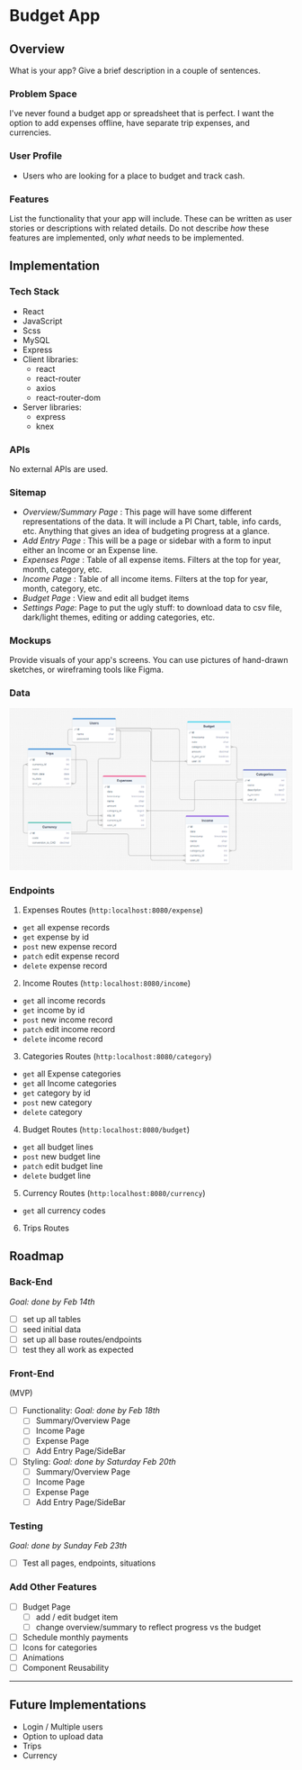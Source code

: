 # Budget App

## Overview

What is your app? Give a brief description in a couple of sentences.

### Problem Space

I've never found a budget app or spreadsheet that is perfect. I want the option to add expenses offline, have separate trip expenses, and currencies.

### User Profile

- Users who are looking for a place to budget and track cash.

### Features

List the functionality that your app will include. These can be written as user stories or descriptions with related details. Do not describe _how_ these features are implemented, only _what_ needs to be implemented.

## Implementation

### Tech Stack

- React
- JavaScript
- Scss
- MySQL
- Express
- Client libraries:
  - react
  - react-router
  - axios
  - react-router-dom
- Server libraries:
  - express
  - knex

### APIs

No external APIs are used.

### Sitemap

- _Overview/Summary Page_ : This page will have some different representations of the data. It will include a PI Chart, table, info cards, etc. Anything that gives an idea of budgeting progress at a glance.
- _Add Entry Page_ : This will be a page or sidebar with a form to input either an Income or an Expense line.
- _Expenses Page_ : Table of all expense items. Filters at the top for year, month, category, etc.
- _Income Page_ : Table of all income items. Filters at the top for year, month, category, etc.
- _Budget Page_ : View and edit all budget items
- _Settings Page_: Page to put the ugly stuff: to download data to csv file, dark/light themes, editing or adding categories, etc.

### Mockups

Provide visuals of your app's screens. You can use pictures of hand-drawn sketches, or wireframing tools like Figma.

### Data

![Diagram showing the SQL tables and their relationships](sql-diagram.png)

### Endpoints

1. Expenses Routes (`http:localhost:8080/expense`)

- `get` all expense records
- `get` expense by id
- `post` new expense record
- `patch` edit expense record
- `delete` expense record

2. Income Routes (`http:localhost:8080/income`)

- `get` all income records
- `get` income by id
- `post` new income record
- `patch` edit income record
- `delete` income record

3. Categories Routes (`http:localhost:8080/category`)

- `get` all Expense categories
- `get` all Income categories
- `get` category by id
- `post` new category
- `delete` category

4. Budget Routes (`http:localhost:8080/budget`)

- `get` all budget lines
- `post` new budget line
- `patch` edit budget line
- `delete` budget line

5. Currency Routes (`http:localhost:8080/currency`)

- `get` all currency codes

6. Trips Routes

## Roadmap

### Back-End

_Goal: done by Feb 14th_

- [ ] set up all tables
- [ ] seed initial data
- [ ] set up all base routes/endpoints
- [ ] test they all work as expected

### Front-End

(MVP)

- [ ] Functionality: _Goal: done by Feb 18th_
  - [ ] Summary/Overview Page
  - [ ] Income Page
  - [ ] Expense Page
  - [ ] Add Entry Page/SideBar
- [ ] Styling: _Goal: done by Saturday Feb 20th_
  - [ ] Summary/Overview Page
  - [ ] Income Page
  - [ ] Expense Page
  - [ ] Add Entry Page/SideBar

### Testing

_Goal: done by Sunday Feb 23th_

- [ ] Test all pages, endpoints, situations

### Add Other Features

- [ ] Budget Page
  - [ ] add / edit budget item
  - [ ] change overview/summary to reflect progress vs the budget
- [ ] Schedule monthly payments
- [ ] Icons for categories
- [ ] Animations
- [ ] Component Reusability

---

## Future Implementations

- Login / Multiple users
- Option to upload data
- Trips
- Currency
